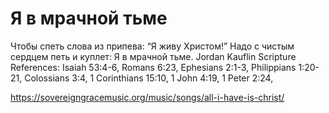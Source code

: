 # Я в мрачной тьме

Чтобы спеть слова из припева: “Я живу Христом!” Надо с чистым сердцем петь и куплет: Я в мрачной тьме.
Jordan Kauflin
Scripture References: Isaiah 53:4-6, Romans 6:23, Ephesians 2:1-3, Philippians 1:20-21, Colossians 3:4, 1 Corinthians 15:10, 1 John 4:19, 1 Peter 2:24,

https://sovereigngracemusic.org/music/songs/all-i-have-is-christ/
